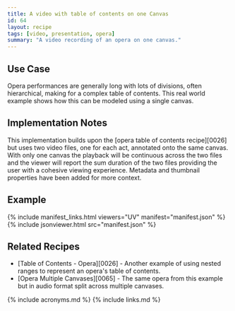 ```yaml
---
title: A video with table of contents on one Canvas
id: 64
layout: recipe
tags: [video, presentation, opera]
summary: "A video recording of an opera on one canvas."
---
```



## Use Case

Opera performances are generally long with lots of divisions, often hierarchical, making for a complex table of contents.  This real world example shows how this can be modeled using a single canvas.

## Implementation Notes

This implementation builds upon the [opera table of contents recipe][0026] but uses two video files, one for each act, annotated onto the same canvas.  With only one canvas the playback will be continuous across the two files and the viewer will report the sum duration of the two files providing the user with a cohesive viewing experience.  Metadata and thumbnail properties have been added for more context.

## Example

{% include manifest_links.html viewers="UV" manifest="manifest.json" %}
{% include jsonviewer.html src="manifest.json" %}

## Related Recipes

* [Table of Contents - Opera][0026] - Another example of using nested ranges to represent an opera's table of contents.
* [Opera Multiple Canvases][0065] - The same opera from this example but in audio format split across multiple canvases.

{% include acronyms.md %}
{% include links.md %}

